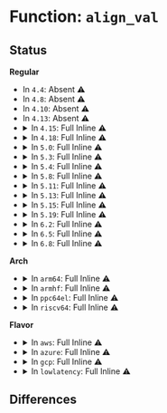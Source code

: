 # Function: <code>align_val</code>

## Status
<b>Regular</b>
<ul>
<li>
In <code>4.4</code>: Absent ⚠️
</li>
<li>
In <code>4.8</code>: Absent ⚠️
</li>
<li>
In <code>4.10</code>: Absent ⚠️
</li>
<li>
In <code>4.13</code>: Absent ⚠️
</li>
<li>
<details>
<summary>In <code>4.15</code>: Full Inline ⚠️</summary>

**Collision:** Unique Static

**Inline:** Full

**Transformation:** False

**Instances:**

```
In drivers/md/dm-ioctl.c (ffffffff817c6918)
Location: drivers/md/dm-ioctl.c:480
Inline: True
Inline callers:
  - drivers/md/dm-ioctl.c:target_message
  - drivers/md/dm-ioctl.c:table_deps
  - drivers/md/dm-ioctl.c:retrieve_status
  - drivers/md/dm-ioctl.c:retrieve_status
  - drivers/md/dm-ioctl.c:list_versions
  - drivers/md/dm-ioctl.c:list_version_get_info
  - drivers/md/dm-ioctl.c:list_devices
  - drivers/md/dm-ioctl.c:list_devices
  - drivers/md/dm-ioctl.c:list_devices
  - drivers/md/dm-ioctl.c:list_devices
```
</details>
</li>
<li>
<details>
<summary>In <code>4.18</code>: Full Inline ⚠️</summary>

**Collision:** Unique Static

**Inline:** Full

**Transformation:** False

**Instances:**

```
In drivers/md/dm-ioctl.c (ffffffff8181007b)
Location: drivers/md/dm-ioctl.c:480
Inline: True
Inline callers:
  - drivers/md/dm-ioctl.c:target_message
  - drivers/md/dm-ioctl.c:table_deps
  - drivers/md/dm-ioctl.c:retrieve_status
  - drivers/md/dm-ioctl.c:retrieve_status
  - drivers/md/dm-ioctl.c:list_versions
  - drivers/md/dm-ioctl.c:list_version_get_info
  - drivers/md/dm-ioctl.c:list_devices
  - drivers/md/dm-ioctl.c:list_devices
  - drivers/md/dm-ioctl.c:list_devices
  - drivers/md/dm-ioctl.c:list_devices
```
</details>
</li>
<li>
<details>
<summary>In <code>5.0</code>: Full Inline ⚠️</summary>

**Collision:** Unique Static

**Inline:** Full

**Transformation:** False

**Instances:**

```
In drivers/md/dm-ioctl.c (ffffffff8183c07b)
Location: drivers/md/dm-ioctl.c:480
Inline: True
Inline callers:
  - drivers/md/dm-ioctl.c:target_message
  - drivers/md/dm-ioctl.c:table_deps
  - drivers/md/dm-ioctl.c:retrieve_status
  - drivers/md/dm-ioctl.c:retrieve_status
  - drivers/md/dm-ioctl.c:list_versions
  - drivers/md/dm-ioctl.c:list_version_get_info
  - drivers/md/dm-ioctl.c:list_devices
  - drivers/md/dm-ioctl.c:list_devices
  - drivers/md/dm-ioctl.c:list_devices
  - drivers/md/dm-ioctl.c:list_devices
```
</details>
</li>
<li>
<details>
<summary>In <code>5.3</code>: Full Inline ⚠️</summary>

**Collision:** Unique Static

**Inline:** Full

**Transformation:** False

**Instances:**

```
In drivers/md/dm-ioctl.c (ffffffff8187e27c)
Location: drivers/md/dm-ioctl.c:480
Inline: True
Inline callers:
  - drivers/md/dm-ioctl.c:target_message
  - drivers/md/dm-ioctl.c:table_deps
  - drivers/md/dm-ioctl.c:retrieve_status
  - drivers/md/dm-ioctl.c:retrieve_status
  - drivers/md/dm-ioctl.c:list_versions
  - drivers/md/dm-ioctl.c:list_version_get_info
  - drivers/md/dm-ioctl.c:list_devices
  - drivers/md/dm-ioctl.c:list_devices
  - drivers/md/dm-ioctl.c:list_devices
  - drivers/md/dm-ioctl.c:list_devices
```
</details>
</li>
<li>
<details>
<summary>In <code>5.4</code>: Full Inline ⚠️</summary>

**Collision:** Unique Static

**Inline:** Full

**Transformation:** False

**Instances:**

```
In drivers/md/dm-ioctl.c (ffffffff818b040c)
Location: drivers/md/dm-ioctl.c:480
Inline: True
Inline callers:
  - drivers/md/dm-ioctl.c:target_message
  - drivers/md/dm-ioctl.c:table_deps
  - drivers/md/dm-ioctl.c:retrieve_status
  - drivers/md/dm-ioctl.c:retrieve_status
  - drivers/md/dm-ioctl.c:__list_versions
  - drivers/md/dm-ioctl.c:list_version_get_info
  - drivers/md/dm-ioctl.c:list_devices
  - drivers/md/dm-ioctl.c:list_devices
  - drivers/md/dm-ioctl.c:list_devices
  - drivers/md/dm-ioctl.c:list_devices
```
</details>
</li>
<li>
<details>
<summary>In <code>5.8</code>: Full Inline ⚠️</summary>

**Collision:** Unique Static

**Inline:** Full

**Transformation:** False

**Instances:**

```
In drivers/md/dm-ioctl.c (ffffffff819805b7)
Location: drivers/md/dm-ioctl.c:480
Inline: True
Inline callers:
  - drivers/md/dm-ioctl.c:target_message
  - drivers/md/dm-ioctl.c:retrieve_deps
  - drivers/md/dm-ioctl.c:retrieve_status
  - drivers/md/dm-ioctl.c:retrieve_status
  - drivers/md/dm-ioctl.c:__list_versions
  - drivers/md/dm-ioctl.c:list_version_get_info
  - drivers/md/dm-ioctl.c:list_devices
  - drivers/md/dm-ioctl.c:list_devices
  - drivers/md/dm-ioctl.c:list_devices
  - drivers/md/dm-ioctl.c:list_devices
```
</details>
</li>
<li>
<details>
<summary>In <code>5.11</code>: Full Inline ⚠️</summary>

**Collision:** Unique Static

**Inline:** Full

**Transformation:** False

**Instances:**

```
In drivers/md/dm-ioctl.c (ffffffff81984bd7)
Location: drivers/md/dm-ioctl.c:480
Inline: True
Inline callers:
  - drivers/md/dm-ioctl.c:target_message
  - drivers/md/dm-ioctl.c:retrieve_deps
  - drivers/md/dm-ioctl.c:retrieve_status
  - drivers/md/dm-ioctl.c:retrieve_status
  - drivers/md/dm-ioctl.c:__list_versions
  - drivers/md/dm-ioctl.c:list_version_get_info
  - drivers/md/dm-ioctl.c:list_devices
  - drivers/md/dm-ioctl.c:list_devices
  - drivers/md/dm-ioctl.c:list_devices
  - drivers/md/dm-ioctl.c:list_devices
```
</details>
</li>
<li>
<details>
<summary>In <code>5.13</code>: Full Inline ⚠️</summary>

**Collision:** Unique Static

**Inline:** Full

**Transformation:** False

**Instances:**

```
In drivers/md/dm-ioctl.c (ffffffff8196a317)
Location: drivers/md/dm-ioctl.c:517
Inline: True
Inline callers:
  - drivers/md/dm-ioctl.c:target_message
  - drivers/md/dm-ioctl.c:table_deps
  - drivers/md/dm-ioctl.c:retrieve_status
  - drivers/md/dm-ioctl.c:retrieve_status
  - drivers/md/dm-ioctl.c:__list_versions
  - drivers/md/dm-ioctl.c:list_version_get_info
  - drivers/md/dm-ioctl.c:list_devices
  - drivers/md/dm-ioctl.c:list_devices
  - drivers/md/dm-ioctl.c:list_devices
  - drivers/md/dm-ioctl.c:list_devices
  - drivers/md/dm-ioctl.c:list_devices
  - drivers/md/dm-ioctl.c:list_devices
```
</details>
</li>
<li>
<details>
<summary>In <code>5.15</code>: Full Inline ⚠️</summary>

**Collision:** Unique Static

**Inline:** Full

**Transformation:** False

**Instances:**

```
In drivers/md/dm-ioctl.c (ffffffff81a127b7)
Location: drivers/md/dm-ioctl.c:522
Inline: True
Inline callers:
  - drivers/md/dm-ioctl.c:target_message
  - drivers/md/dm-ioctl.c:table_deps
  - drivers/md/dm-ioctl.c:retrieve_status
  - drivers/md/dm-ioctl.c:retrieve_status
  - drivers/md/dm-ioctl.c:__list_versions
  - drivers/md/dm-ioctl.c:list_version_get_info
  - drivers/md/dm-ioctl.c:list_devices
  - drivers/md/dm-ioctl.c:list_devices
  - drivers/md/dm-ioctl.c:list_devices
  - drivers/md/dm-ioctl.c:list_devices
  - drivers/md/dm-ioctl.c:list_devices
  - drivers/md/dm-ioctl.c:list_devices
```
</details>
</li>
<li>
<details>
<summary>In <code>5.19</code>: Full Inline ⚠️</summary>

**Collision:** Unique Static

**Inline:** Full

**Transformation:** False

**Instances:**

```
In drivers/md/dm-ioctl.c (ffffffff81b7afb6)
Location: drivers/md/dm-ioctl.c:523
Inline: True
Inline callers:
  - drivers/md/dm-ioctl.c:target_message
  - drivers/md/dm-ioctl.c:table_deps
  - drivers/md/dm-ioctl.c:retrieve_status
  - drivers/md/dm-ioctl.c:retrieve_status
  - drivers/md/dm-ioctl.c:__list_versions
  - drivers/md/dm-ioctl.c:list_version_get_info
  - drivers/md/dm-ioctl.c:list_devices
  - drivers/md/dm-ioctl.c:list_devices
  - drivers/md/dm-ioctl.c:list_devices
  - drivers/md/dm-ioctl.c:list_devices
  - drivers/md/dm-ioctl.c:list_devices
  - drivers/md/dm-ioctl.c:list_devices
```
</details>
</li>
<li>
<details>
<summary>In <code>6.2</code>: Full Inline ⚠️</summary>

**Collision:** Unique Static

**Inline:** Full

**Transformation:** False

**Instances:**

```
In drivers/md/dm-ioctl.c (ffffffff81d17654)
Location: drivers/md/dm-ioctl.c:523
Inline: True
Inline callers:
  - drivers/md/dm-ioctl.c:target_message
  - drivers/md/dm-ioctl.c:table_deps
  - drivers/md/dm-ioctl.c:retrieve_status
  - drivers/md/dm-ioctl.c:retrieve_status
  - drivers/md/dm-ioctl.c:__list_versions
  - drivers/md/dm-ioctl.c:list_version_get_info
  - drivers/md/dm-ioctl.c:list_devices
  - drivers/md/dm-ioctl.c:list_devices
  - drivers/md/dm-ioctl.c:list_devices
  - drivers/md/dm-ioctl.c:list_devices
  - drivers/md/dm-ioctl.c:list_devices
  - drivers/md/dm-ioctl.c:list_devices
```
</details>
</li>
<li>
<details>
<summary>In <code>6.5</code>: Full Inline ⚠️</summary>

**Collision:** Unique Static

**Inline:** Full

**Transformation:** False

**Instances:**

```
In drivers/md/dm-ioctl.c (ffffffff81d808e4)
Location: drivers/md/dm-ioctl.c:541
Inline: True
Inline callers:
  - drivers/md/dm-ioctl.c:target_message
  - drivers/md/dm-ioctl.c:table_deps
  - drivers/md/dm-ioctl.c:retrieve_status
  - drivers/md/dm-ioctl.c:retrieve_status
  - drivers/md/dm-ioctl.c:__list_versions
  - drivers/md/dm-ioctl.c:list_version_get_info
  - drivers/md/dm-ioctl.c:list_devices
  - drivers/md/dm-ioctl.c:list_devices
  - drivers/md/dm-ioctl.c:list_devices
  - drivers/md/dm-ioctl.c:list_devices
  - drivers/md/dm-ioctl.c:list_devices
  - drivers/md/dm-ioctl.c:list_devices
```
</details>
</li>
<li>
<details>
<summary>In <code>6.8</code>: Full Inline ⚠️</summary>

**Collision:** Unique Static

**Inline:** Full

**Transformation:** False

**Instances:**

```
In drivers/md/dm-ioctl.c (ffffffff81e37f44)
Location: drivers/md/dm-ioctl.c:541
Inline: True
Inline callers:
  - drivers/md/dm-ioctl.c:target_message
  - drivers/md/dm-ioctl.c:table_deps
  - drivers/md/dm-ioctl.c:retrieve_status
  - drivers/md/dm-ioctl.c:retrieve_status
  - drivers/md/dm-ioctl.c:__list_versions
  - drivers/md/dm-ioctl.c:list_version_get_info
  - drivers/md/dm-ioctl.c:list_devices
  - drivers/md/dm-ioctl.c:list_devices
  - drivers/md/dm-ioctl.c:list_devices
  - drivers/md/dm-ioctl.c:list_devices
  - drivers/md/dm-ioctl.c:list_devices
  - drivers/md/dm-ioctl.c:list_devices
```
</details>
</li>
</ul>
<b>Arch</b>
<ul>
<li>
<details>
<summary>In <code>arm64</code>: Full Inline ⚠️</summary>

**Collision:** Unique Static

**Inline:** Full

**Transformation:** False

**Instances:**

```
In drivers/md/dm-ioctl.c (ffff800010b0750c)
Location: drivers/md/dm-ioctl.c:480
Inline: True
Inline callers:
  - drivers/md/dm-ioctl.c:target_message
  - drivers/md/dm-ioctl.c:table_deps
  - drivers/md/dm-ioctl.c:retrieve_status
  - drivers/md/dm-ioctl.c:retrieve_status
  - drivers/md/dm-ioctl.c:__list_versions
  - drivers/md/dm-ioctl.c:list_version_get_info
  - drivers/md/dm-ioctl.c:list_devices
  - drivers/md/dm-ioctl.c:list_devices
  - drivers/md/dm-ioctl.c:list_devices
  - drivers/md/dm-ioctl.c:list_devices
```
</details>
</li>
<li>
<details>
<summary>In <code>armhf</code>: Full Inline ⚠️</summary>

**Collision:** Unique Static

**Inline:** Full

**Transformation:** False

**Instances:**

```
In drivers/md/dm-ioctl.c (c0be5fec)
Location: drivers/md/dm-ioctl.c:480
Inline: True
Inline callers:
  - drivers/md/dm-ioctl.c:target_message
  - drivers/md/dm-ioctl.c:table_deps
  - drivers/md/dm-ioctl.c:retrieve_status
  - drivers/md/dm-ioctl.c:retrieve_status
  - drivers/md/dm-ioctl.c:__list_versions
  - drivers/md/dm-ioctl.c:list_version_get_info
  - drivers/md/dm-ioctl.c:list_devices
  - drivers/md/dm-ioctl.c:list_devices
  - drivers/md/dm-ioctl.c:list_devices
  - drivers/md/dm-ioctl.c:list_devices
```
</details>
</li>
<li>
<details>
<summary>In <code>ppc64el</code>: Full Inline ⚠️</summary>

**Collision:** Unique Static

**Inline:** Full

**Transformation:** False

**Instances:**

```
In drivers/md/dm-ioctl.c (c000000000bf8490)
Location: drivers/md/dm-ioctl.c:480
Inline: True
Inline callers:
  - drivers/md/dm-ioctl.c:target_message
  - drivers/md/dm-ioctl.c:table_deps
  - drivers/md/dm-ioctl.c:retrieve_status
  - drivers/md/dm-ioctl.c:retrieve_status
  - drivers/md/dm-ioctl.c:__list_versions
  - drivers/md/dm-ioctl.c:list_devices
  - drivers/md/dm-ioctl.c:list_devices
  - drivers/md/dm-ioctl.c:list_devices
  - drivers/md/dm-ioctl.c:list_devices
```
</details>
</li>
<li>
<details>
<summary>In <code>riscv64</code>: Full Inline ⚠️</summary>

**Collision:** Unique Static

**Inline:** Full

**Transformation:** False

**Instances:**

```
In drivers/md/dm-ioctl.c (ffffffe0006f5db2)
Location: drivers/md/dm-ioctl.c:480
Inline: True
Inline callers:
  - drivers/md/dm-ioctl.c:target_message
  - drivers/md/dm-ioctl.c:table_deps
  - drivers/md/dm-ioctl.c:retrieve_status
  - drivers/md/dm-ioctl.c:retrieve_status
  - drivers/md/dm-ioctl.c:__list_versions
  - drivers/md/dm-ioctl.c:list_devices
  - drivers/md/dm-ioctl.c:list_devices
  - drivers/md/dm-ioctl.c:list_devices
  - drivers/md/dm-ioctl.c:list_devices
```
</details>
</li>
</ul>
<b>Flavor</b>
<ul>
<li>
<details>
<summary>In <code>aws</code>: Full Inline ⚠️</summary>

**Collision:** Unique Static

**Inline:** Full

**Transformation:** False

**Instances:**

```
In drivers/md/dm-ioctl.c (ffffffff8185628c)
Location: drivers/md/dm-ioctl.c:480
Inline: True
Inline callers:
  - drivers/md/dm-ioctl.c:target_message
  - drivers/md/dm-ioctl.c:table_deps
  - drivers/md/dm-ioctl.c:retrieve_status
  - drivers/md/dm-ioctl.c:retrieve_status
  - drivers/md/dm-ioctl.c:__list_versions
  - drivers/md/dm-ioctl.c:list_version_get_info
  - drivers/md/dm-ioctl.c:list_devices
  - drivers/md/dm-ioctl.c:list_devices
  - drivers/md/dm-ioctl.c:list_devices
  - drivers/md/dm-ioctl.c:list_devices
```
</details>
</li>
<li>
<details>
<summary>In <code>azure</code>: Full Inline ⚠️</summary>

**Collision:** Unique Static

**Inline:** Full

**Transformation:** False

**Instances:**

```
In drivers/md/dm-ioctl.c (ffffffff8181d89c)
Location: drivers/md/dm-ioctl.c:480
Inline: True
Inline callers:
  - drivers/md/dm-ioctl.c:target_message
  - drivers/md/dm-ioctl.c:table_deps
  - drivers/md/dm-ioctl.c:retrieve_status
  - drivers/md/dm-ioctl.c:retrieve_status
  - drivers/md/dm-ioctl.c:__list_versions
  - drivers/md/dm-ioctl.c:list_version_get_info
  - drivers/md/dm-ioctl.c:list_devices
  - drivers/md/dm-ioctl.c:list_devices
  - drivers/md/dm-ioctl.c:list_devices
  - drivers/md/dm-ioctl.c:list_devices
```
</details>
</li>
<li>
<details>
<summary>In <code>gcp</code>: Full Inline ⚠️</summary>

**Collision:** Unique Static

**Inline:** Full

**Transformation:** False

**Instances:**

```
In drivers/md/dm-ioctl.c (ffffffff818a58bc)
Location: drivers/md/dm-ioctl.c:480
Inline: True
Inline callers:
  - drivers/md/dm-ioctl.c:target_message
  - drivers/md/dm-ioctl.c:table_deps
  - drivers/md/dm-ioctl.c:retrieve_status
  - drivers/md/dm-ioctl.c:retrieve_status
  - drivers/md/dm-ioctl.c:__list_versions
  - drivers/md/dm-ioctl.c:list_version_get_info
  - drivers/md/dm-ioctl.c:list_devices
  - drivers/md/dm-ioctl.c:list_devices
  - drivers/md/dm-ioctl.c:list_devices
  - drivers/md/dm-ioctl.c:list_devices
```
</details>
</li>
<li>
<details>
<summary>In <code>lowlatency</code>: Full Inline ⚠️</summary>

**Collision:** Unique Static

**Inline:** Full

**Transformation:** False

**Instances:**

```
In drivers/md/dm-ioctl.c (ffffffff818c1afc)
Location: drivers/md/dm-ioctl.c:480
Inline: True
Inline callers:
  - drivers/md/dm-ioctl.c:target_message
  - drivers/md/dm-ioctl.c:table_deps
  - drivers/md/dm-ioctl.c:retrieve_status
  - drivers/md/dm-ioctl.c:retrieve_status
  - drivers/md/dm-ioctl.c:__list_versions
  - drivers/md/dm-ioctl.c:list_version_get_info
  - drivers/md/dm-ioctl.c:list_devices
  - drivers/md/dm-ioctl.c:list_devices
  - drivers/md/dm-ioctl.c:list_devices
  - drivers/md/dm-ioctl.c:list_devices
```
</details>
</li>
</ul>

## Differences
